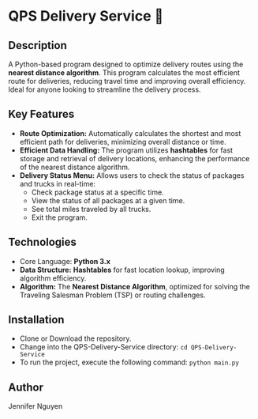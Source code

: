 # QPS Delivery Service  🚚

## Description
A Python-based program designed to optimize delivery routes using the **nearest distance algorithm**. This program calculates the most efficient route for deliveries, reducing travel time and improving overall efficiency. Ideal for anyone looking to streamline the delivery process.

## Key Features
- **Route Optimization:** Automatically calculates the shortest and most efficient path for deliveries, minimizing overall distance or time.
- **Efficient Data Handling:** The program utilizes **hashtables** for fast storage and retrieval of delivery locations, enhancing the performance of the nearest distance algorithm.
- **Delivery Status Menu:** Allows users to check the status of packages and trucks in real-time:
  - Check package status at a specific time.
  - View the status of all packages at a given time.
  - See total miles traveled by all trucks.
  - Exit the program.

## Technologies
- Core Language: **Python 3.x**
- **Data Structure:** **Hashtables** for fast location lookup, improving algorithm efficiency.
- **Algorithm:** The **Nearest Distance Algorithm**, optimized for solving the Traveling Salesman Problem (TSP) or routing challenges.

## Installation
- Clone or Download the repository.
- Change into the QPS-Delivery-Service directory: `cd QPS-Delivery-Service`
- To run the project, execute the following command: `python main.py`

## Author
Jennifer Nguyen